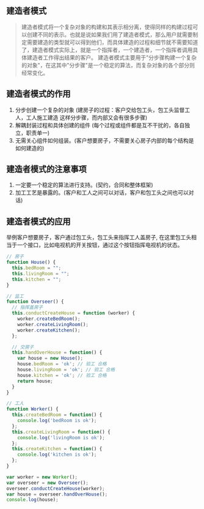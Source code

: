 ## 建造者模式

> 建造者模式将一个复杂对象的构建和其表示相分离，使得同样的构建过程可以创建不同的表示。也就是说如果我们用了建造者模式，那么用户就需要制定需要建造的类型就可以得到他们，而具体建造的过程和细节就不需要知道了，建造者模式实际上，就是一个指挥者，一个建造者，一个指挥者调用具体建造者工作得出结果的客户。
> 建造者模式主要用于"分步骤构建一个复杂的对象"，在这其中"分步骤"是一个稳定的算法，而复杂对象的各个部分则经常变化。

## 建造者模式的作用

1. 分步创建一个复杂的对象 (建房子的过程：客户交给包工头，包工头监督工人，工人施工建造 这样分步骤，而内部又会有很多步骤)
2. 解耦封装过程和具体创建的组件 (每个过程或组件都是互不干扰的，各自独立，职责单一)
3. 无需关心组件如何组装。(客户想要房子，不需要关心房子内部的每个结构是如何建造的)

## 建造者模式的注意事项

1. 一定要一个稳定的算法进行支持。(契约，合同和整体框架)
2. 加工工艺是暴露的。(客户和工人之间可以对话，客户和包工头之间也可以对话)

## 建造者模式的应用

举例客户想要房子，客户通过包工头，包工头来指挥工人盖房子, 在这里包工头相当于一个接口，比如电视机的开关按钮，通过这个按钮指挥电视机的状态。

```javascript
// 房子
function House() {
  this.bedRoom = "";
  this.livingRoom = "";
  this.kitchen = "";
}

// 监工
function Overseer() {
  // 指挥盖房子
  this.conductCreateHouse = function (worker) {
    worker.createBedRoom();
    worker.createLivingRoom();
    worker.createKitchen();
  };

  // 交房子
  this.handOverHouse = function() {
    var house = new House();
    house.bedRoom = 'ok'; // 验工 合格
    house.livingRoom = 'ok'; // 验工 合格
    house.kitchen = 'ok'; // 验工 合格
    return house;
  }
}

// 工人
function Worker() {
  this.createBedRoom = function() {
    console.log('bedRoom is ok');
  };
  this.createLivingRoom = function() {
    console.log('livingRoom is ok');
  };
  this.createKitchen = function() {
    console.log('kitchen is ok');
  };
}

var worker = new Worker();
var overseer = new Overseer();
overseer.conductCreateHouse(worker);
var house = overseer.handOverHouse(); 
console.log(house);
```
